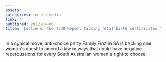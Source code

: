 ```yaml
---
assets: ~
categories: in-the-media
link: ''
published: 2012-04-06
title: 'Leslie on the 7:30 Report talking fetal birth certificates '
---
```

In a cynical move, anti-choice party Family First in SA is backing one woman's quest to amend a law in ways that could have negative repercussions for every South Australian women's right to choose. 